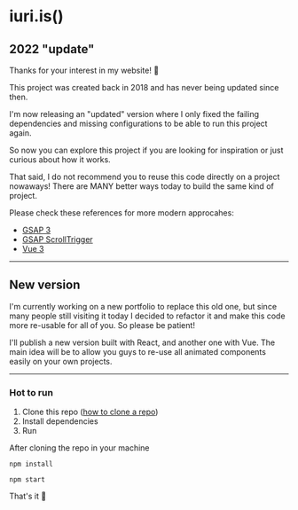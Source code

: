 # iuri.is()

## 2022 "update"

Thanks for your interest in my website! 🙌

This project was created back in 2018 and has never being updated since then.

I'm now releasing an "updated" version where I only fixed the failing dependencies and missing configurations to be able to run this project again.

So now you can explore this project if you are looking for inspiration or just curious about how it works.

That said,
I do not recommend you to reuse this code directly on a project nowaways!
There are MANY better ways today to build the same kind of project.

Please check these references for more modern approcahes:

- [GSAP 3](https://greensock.com/gsap/)
- [GSAP ScrollTrigger](https://greensock.com/scrolltrigger/)
- [Vue 3](https://vuejs.org/)

---

## New version

I'm currently working on a new portfolio to replace this old one, but since many people still visiting it today I decided to refactor it and make this code more re-usable for all of you. So please be patient! 

I'll publish a new version built with React, and another one with Vue. 
The main idea will be to allow you guys to re-use all animated components easily on your own projects.

---

### Hot to run

1. Clone this repo ([how to clone a repo](https://docs.github.com/en/repositories/creating-and-managing-repositories/cloning-a-repository))
2. Install dependencies
3. Run 

After cloning the repo in your machine

```
npm install
```
```
npm start
```

That's it 🎉
